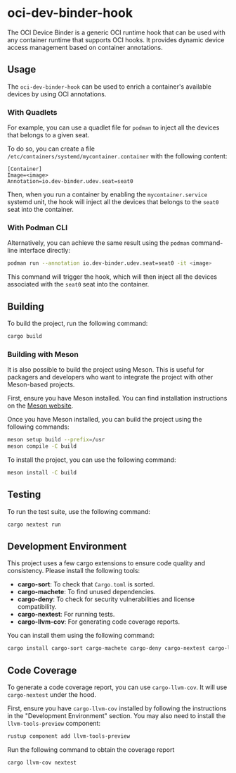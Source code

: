 # oci-dev-binder-hook
The OCI Device Binder is a generic OCI runtime hook that can be used with any container runtime that supports OCI hooks. It provides dynamic device access management based on container annotations.

## Usage

The `oci-dev-binder-hook` can be used to enrich a container's available devices by using OCI annotations.

### With Quadlets

For example, you can use a quadlet file for `podman` to inject all the devices that belongs to a given seat.

To do so, you can create a file `/etc/containers/systemd/mycontainer.container` with the following content:

```
[Container]
Image=<image>
Annotation=io.dev-binder.udev.seat=seat0
```

Then, when you run a container by enabling the `mycontainer.service` systemd unit, the hook will inject all the devices that belongs to the `seat0` seat into the container.

### With Podman CLI

Alternatively, you can achieve the same result using the `podman` command-line interface directly:

```bash
podman run --annotation io.dev-binder.udev.seat=seat0 -it <image>
```

This command will trigger the hook, which will then inject all the devices associated with the `seat0` seat into the container.

## Building

To build the project, run the following command:

```bash
cargo build
```

### Building with Meson

It is also possible to build the project using Meson. This is useful for packagers and developers who want to integrate the project with other Meson-based projects.

First, ensure you have Meson installed. You can find installation instructions on the [Meson website](https://mesonbuild.com/Getting-meson.html).

Once you have Meson installed, you can build the project using the following commands:

```bash
meson setup build --prefix=/usr
meson compile -C build
```

To install the project, you can use the following command:

```bash
meson install -C build
```

## Testing

To run the test suite, use the following command:

```bash
cargo nextest run
```

## Development Environment

This project uses a few cargo extensions to ensure code quality and consistency. Please install the following tools:

*   **cargo-sort**: To check that `Cargo.toml` is sorted.
*   **cargo-machete**: To find unused dependencies.
*   **cargo-deny**: To check for security vulnerabilities and license compatibility.
*   **cargo-nextest**: For running tests.
*   **cargo-llvm-cov**: For generating code coverage reports.

You can install them using the following command:

```bash
cargo install cargo-sort cargo-machete cargo-deny cargo-nextest cargo-llvm-cov
```

## Code Coverage

To generate a code coverage report, you can use `cargo-llvm-cov`. It will use `cargo-nextest` under the hood.

First, ensure you have `cargo-llvm-cov` installed by following the instructions in the "Development Environment" section. You may also need to install the `llvm-tools-preview` component:
```bash
rustup component add llvm-tools-preview
```
Run the following command to obtain the coverage report

```bash
cargo llvm-cov nextest
```
